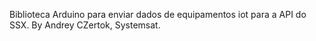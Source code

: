 Biblioteca Arduino para enviar dados de equipamentos iot para a API do SSX. 
By Andrey CZertok, Systemsat.
